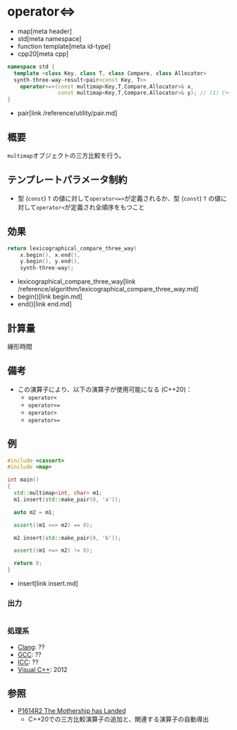 # operator<=>
* map[meta header]
* std[meta namespace]
* function template[meta id-type]
* cpp20[meta cpp]

```cpp
namespace std {
  template <class Key, class T, class Compare, class Allocator>
  synth-three-way-result<pair<const Key, T>>
    operator<=>(const multimap<Key,T,Compare,Allocator>& x,
                const multimap<Key,T,Compare,Allocator>& y); // (1) C++20
}
```
* pair[link /reference/utility/pair.md]

## 概要
`multimap`オブジェクトの三方比較を行う。


## テンプレートパラメータ制約
- 型 (`const`) `T` の値に対して`operator<=>`が定義されるか、型 (`const`) `T` の値に対して`operator<`が定義され全順序をもつこと


## 効果
```cpp
return lexicographical_compare_three_way(
    x.begin(), x.end(),
    y.begin(), y.end(),
    synth-three-way);
```
* lexicographical_compare_three_way[link /reference/algorithm/lexicographical_compare_three_way.md]
* begin()[link begin.md]
* end()[link end.md]


## 計算量
線形時間


## 備考
- この演算子により、以下の演算子が使用可能になる (C++20)：
    - `operator<`
    - `operator<=`
    - `operator>`
    - `operator>=`



## 例
```cpp example
#include <cassert>
#include <map>

int main()
{
  std::multimap<int, char> m1;
  m1.insert(std::make_pair(0, 'a'));

  auto m2 = m1;

  assert((m1 <=> m2) == 0);

  m2.insert(std::make_pair(0, 'b'));

  assert((m1 <=> m2) != 0);

  return 0;
}
```
* insert[link insert.md]

### 出力
```
```

### 処理系
- [Clang](/implementation.md#clang): ??
- [GCC](/implementation.md#gcc): ??
- [ICC](/implementation.md#icc): ??
- [Visual C++](/implementation.md#visual_cpp): 2012


## 参照
- [P1614R2 The Mothership has Landed](https://www.open-std.org/jtc1/sc22/wg21/docs/papers/2019/p1614r2.html)
    - C++20での三方比較演算子の追加と、関連する演算子の自動導出
